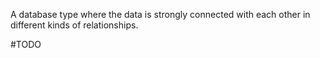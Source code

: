 A database type where the data is strongly connected with each other in different kinds of relationships.

#TODO 